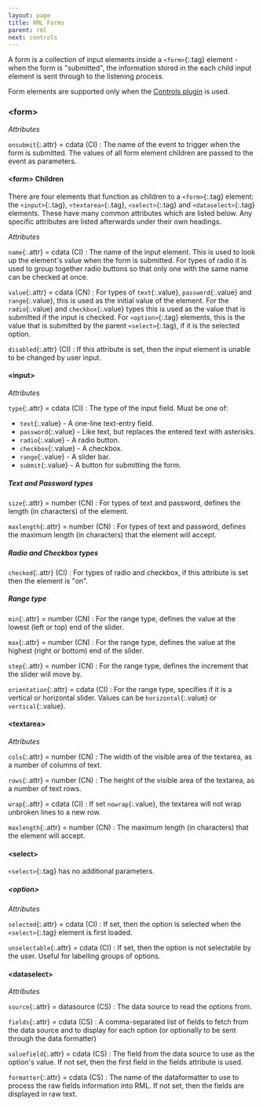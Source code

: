 ```yaml
---
layout: page
title: RML Forms
parent: rml
next: controls
---
```


A form is a collection of input elements inside a `<form>`{:.tag} element - when the form is "submitted", the information stored in the each child input element is sent through to the listening process.

Form elements are supported only when the [Controls plugin]({{"pages/cpp_manual/controls.html"|relative_url}}) is used.

### \<form\>

_Attributes_

`onsubmit`{:.attr} = cdata (CI)
: The name of the event to trigger when the form is submitted. The values of all form element children are passed to the event as parameters.

#### \<form\> Children

There are four elements that function as children to a `<form>`{:.tag} element: the `<input>`{:.tag}, `<textarea>`{:.tag}, `<select>`{:.tag} and `<dataselect>`{:.tag} elements. These have many common attributes which are listed below. Any specific attributes are listed afterwards under their own headings.

_Attributes_

`name`{:.attr} = cdata (CI)
: The name of the input element. This is used to look up the element's value when the form is submitted. For types of radio it is used to group together radio buttons so that only one with the same name can be checked at once.

`value`{:.attr} = cdata (CN)
: For types of `text`{:.value}, `password`{:.value} and `range`{:.value}, this is used as the initial value of the element. For the `radio`{:.value} and `checkbox`{:.value} types this is used as the value that is submitted if the input is checked. For `<option>`{:.tag} elements, this is the value that is submitted by the parent `<select>`{:.tag}, if it is the selected option.

`disabled`{:.attr} (CI)
: If this attribute is set, then the input element is unable to be changed by user input.

#### \<input\>

_Attributes_

`type`{:.attr} = cdata (CI)
: The type of the input field. Must be one of:
* `text`{:.value} - A one-line text-entry field.
* `password`{:.value} - Like text, but replaces the entered text with asterisks.
* `radio`{:.value} - A radio button.
* `checkbox`{:.value} - A checkbox.
* `range`{:.value} - A slider bar.
* `submit`{:.value} - A button for submitting the form. 

##### Text and Password types

`size`{:.attr} = number (CN)
: For types of text and password, defines the length (in characters) of the element.

`maxlength`{:.attr} = number (CN)
: For types of text and password, defines the maximum length (in characters) that the element will accept.

##### Radio and Checkbox types

`checked`{:.attr} (CI)
: For types of radio and checkbox, if this attribute is set then the element is "on".

##### Range type

`min`{:.attr} = number (CN)
: For the range type, defines the value at the lowest (left or top) end of the slider.

`max`{:.attr} = number (CN)
: For the range type, defines the value at the highest (right or bottom) end of the slider.

`step`{:.attr} = number (CN)
: For the range type, defines the increment that the slider will move by.

`orientation`{:.attr} = cdata (CI)
: For the range type, specifies if it is a vertical or horizontal slider. Values can be `horizontal`{:.value} or `vertical`{:.value}.

#### \<textarea\>

_Attributes_

`cols`{:.attr} = number (CN)
: The width of the visible area of the textarea, as a number of columns of text.

`rows`{:.attr} = number (CN)
: The height of the visible area of the textarea, as a number of text rows.

`wrap`{:.attr} = cdata (CI)
: If set `nowrap`{:.value}, the textarea will not wrap unbroken lines to a new row.

`maxlength`{:.attr} = number (CN)
: The maximum length (in characters) that the element will accept.

#### \<select\>

`<select>`{:.tag} has no additional parameters.

##### \<option\>

_Attributes_

`selected`{:.attr} = cdata (CI)
: If set, then the option is selected when the `<select>`{:.tag} element is first loaded.

`unselectable`{:.attr} = cdata (CI)
: If set, then the option is not selectable by the user. Useful for labelling groups of options.

#### \<dataselect\>

_Attributes_

`source`{:.attr} = datasource (CS)
: The data source to read the options from.

`fields`{:.attr} = cdata (CS)
: A comma-separated list of fields to fetch from the data source and to display for each option (or optionally to be sent through the data formatter)

`valuefield`{:.attr} = cdata (CS)
: The field from the data source to use as the option's value. If not set, then the first field in the fields attribute is used.

`formatter`{:.attr} = cdata (CS)
: The name of the dataformatter to use to process the raw fields information into RML. If not set, then the fields are displayed in raw text.
